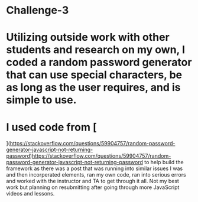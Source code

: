 # Challenge-3
# Utilizing outside work with other students and research on my own, I coded a random password generator that can use special characters, be as long as the user requires, and is simple to use. 
# I used code from [
](https://stackoverflow.com/questions/59904757/random-password-generator-javascript-not-returning-password)https://stackoverflow.com/questions/59904757/random-password-generator-javascript-not-returning-password
to help build the framework as there was a post that was running into similar issues I was and then incorperated elements, ran my own code, ran into serious errors and worked with the instructor and TA to get through it all.
Not my best work but planning on resubmitting after going through more JavaScript videos and lessons.
